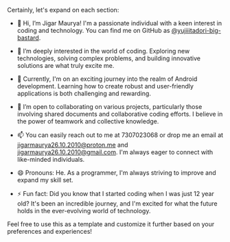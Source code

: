 Certainly, let's expand on each section:

- 👋 Hi, I’m Jigar Maurya! I'm a passionate individual with a keen interest in coding and technology. You can find me on GitHub as [@yujiiitadori-big-bastard](https://github.com/yujiiitadori-big-bastard).

- 👀 I’m deeply interested in the world of coding. Exploring new technologies, solving complex problems, and building innovative solutions are what truly excite me.

- 🌱 Currently, I'm on an exciting journey into the realm of Android development. Learning how to create robust and user-friendly applications is both challenging and rewarding.

- 💞️ I’m open to collaborating on various projects, particularly those involving shared documents and collaborative coding efforts. I believe in the power of teamwork and collective knowledge.

- 📫 You can easily reach out to me at 7307023068 or drop me an email at jigarmaurya26.10.2010@proton.me and jigarmaurya26.10.2010@gmail.com. I'm always eager to connect with like-minded individuals.

- 😄 Pronouns: He. As a programmer, I'm always striving to improve and expand my skill set.

- ⚡ Fun fact: Did you know that I started coding when I was just 12 year old? It's been an incredible journey, and I'm excited for what the future holds in the ever-evolving world of technology.

Feel free to use this as a template and customize it further based on your preferences and experiences!
